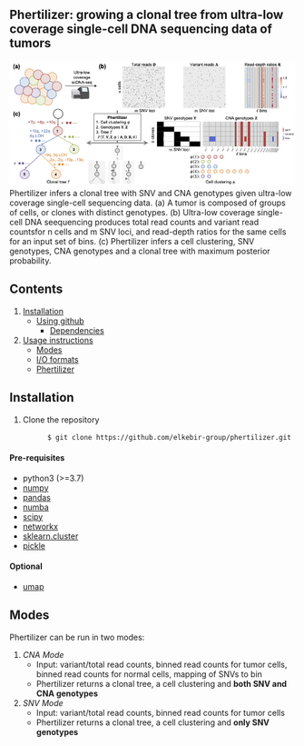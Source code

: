 ## Phertilizer: growing a clonal tree from ultra-low coverage single-cell DNA sequencing data of tumors


![Overview of Phertilizer](overview.png)
Phertilizer infers a clonal tree with SNV and CNA genotypes given ultra-low coverage single-cell sequencing data.
(a) A tumor is composed of groups of cells, or clones with distinct genotypes.
(b) Ultra-low coverage single-cell DNA seequencing produces total read counts and variant read countsfor n cells and m SNV loci, and read-depth ratios for the same cells for an input set of bins.
(c) Phertilizer infers a cell clustering, SNV genotypes, CNA genotypes and a clonal tree  with maximum posterior probability.


## Contents

  1. [Installation](#install)
     * [Using github](#compilation)
          * [Dependencies](#pre-requisites)
  2. [Usage instructions](#usage)
     * [Modes](#modes)    
     * [I/O formats](#io)
     * [Phertilizer](#phertilizer)

<a name="install"></a>

## Installation

<a name="install"></a>
  1. Clone the repository
      ```bash
            $ git clone https://github.com/elkebir-group/phertilizer.git

<a name="pre-requisites"></a>
#### Pre-requisites
+ python3 (>=3.7)
+ [numpy](https://numpy.org/doc/)
+ [pandas](https://pandas.pydata.org/pandas-docs/stable/index.html)
+ [numba](http://numba.pydata.org)
+ [scipy](https://scipy.org)
+ [networkx](https://networkx.org)
+ [sklearn.cluster](https://scikit-learn.org/stable/modules/clustering.html#clustering)
+ [pickle](https://docs.python.org/3/library/pickle.html)

#### Optional
+ [umap](https://umap-learn.readthedocs.io/en/latest/)

<a name="modes"></a>
## Modes
Phertilizer can be run in two modes:
 1. *CNA Mode* 
    + Input: variant/total read counts, binned read counts for tumor cells, binned read counts for normal cells, mapping of SNVs to bin 
    + Phertilizer returns a clonal tree, a cell clustering and **both SNV and CNA genotypes**
 2. *SNV Mode* 
    + Input: variant/total read counts, binned read counts for tumor cells 
    + Phertilizer returns a clonal tree, a cell clustering and **only SNV genotypes** 
